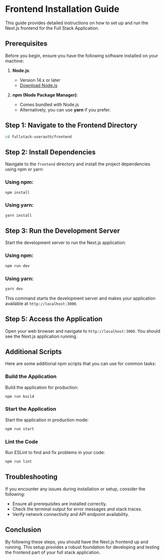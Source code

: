 # Frontend Installation Guide

This guide provides detailed instructions on how to set up and run the Next.js frontend for the Full Stack Application.

## Prerequisites

Before you begin, ensure you have the following software installed on your machine:

1. **Node.js**:
   - Version 14.x or later
   - [Download Node.js](https://nodejs.org/)

2. **npm (Node Package Manager)**:
   - Comes bundled with Node.js
   - Alternatively, you can use **yarn** if you prefer.

## Step 1: Navigate to the Frontend Directory
```bash
cd fullstack-userauth/frontend
```

## Step 2: Install Dependencies

Navigate to the `frontend` directory and install the project dependencies using npm or yarn:

### Using npm:
```bash
npm install
```

### Using yarn:
```bash
yarn install
```


## Step 3: Run the Development Server

Start the development server to run the Next.js application:

### Using npm:
```bash
npm run dev
```

### Using yarn:
```bash
yarn dev
```

This command starts the development server and makes your application available at `http://localhost:3000`.

## Step 5: Access the Application

Open your web browser and navigate to `http://localhost:3000`. You should see the Next.js application running.

## Additional Scripts

Here are some additional npm scripts that you can use for common tasks:

### Build the Application

Build the application for production:

```bash
npm run build
```

### Start the Application

Start the application in production mode:

```bash
npm run start
```

### Lint the Code

Run ESLint to find and fix problems in your code:

```bash
npm run lint
```

## Troubleshooting

If you encounter any issues during installation or setup, consider the following:

- Ensure all prerequisites are installed correctly.
- Check the terminal output for error messages and stack traces.
- Verify network connectivity and API endpoint availability.

## Conclusion

By following these steps, you should have the Next.js frontend up and running. This setup provides a robust foundation for developing and testing the frontend part of your full stack application.

